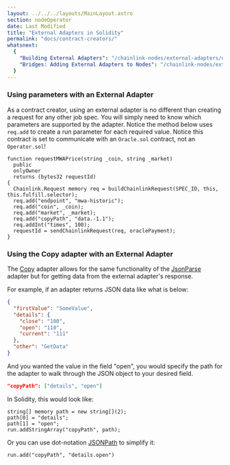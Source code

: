 ```yaml
---
layout: ../../../layouts/MainLayout.astro
section: nodeOperator
date: Last Modified
title: "External Adapters in Solidity"
permalink: "docs/contract-creators/"
whatsnext:
  {
    "Building External Adapters": "/chainlink-nodes/external-adapters/developers/",
    "Bridges: Adding External Adapters to Nodes": "/chainlink-nodes/external-adapters/node-operators/",
  }
---
```


### Using parameters with an External Adapter

As a contract creator, using an external adapter is no different than creating a request for any other job spec. You will simply need to know which parameters are supported by the adapter. Notice the method below uses `req.add` to create a run parameter for each required value. Notice this contract is set to communicate with an ``Oracle.sol`` contract, not an ``Operator.sol``!

<!-- prettier-ignore -->
```solidity
function requestMWAPrice(string _coin, string _market)
  public
  onlyOwner
  returns (bytes32 requestId)
{
  Chainlink.Request memory req = buildChainlinkRequest(SPEC_ID, this, this.fulfill.selector);
  req.add("endpoint", "mwa-historic");
  req.add("coin", _coin);
  req.add("market", _market);
  req.add("copyPath", "data.-1.1");
  req.addInt("times", 100);
  requestId = sendChainlinkRequest(req, oraclePayment);
}
```

### Using the Copy adapter with an External Adapter

The [Copy](/chainlink-nodes/oracle-jobs/v1/adapters/#copy) adapter allows for the same functionality of the [JsonParse](/chainlink-nodes/oracle-jobs/v1/adapters/#jsonparse) adapter but for getting data from the external adapter's response.

For example, if an adapter returns JSON data like what is below:

```json
{
  "firstValue": "SomeValue",
  "details": {
    "close": "100",
    "open": "110",
    "current": "111"
  },
  "other": "GetData"
}
```

And you wanted the value in the field "open", you would specify the path for the adapter to walk through the JSON object to your desired field.

<!-- prettier-ignore -->
```json
"copyPath": ["details", "open"]
```

In Solidity, this would look like:

<!-- prettier-ignore -->
```solidity
string[] memory path = new string[](2);
path[0] = "details";
path[1] = "open";
run.addStringArray("copyPath", path);
```

Or you can use dot-notation <a href="https://jsonpath.com/">JSONPath</a> to simplify it:

<!-- prettier-ignore -->
```solidity
run.add("copyPath", "details.open")
```
